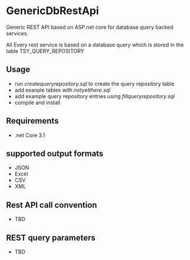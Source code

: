 # GenericDbRestApi
Generic REST API based on ASP.net core for database query backed services.

All Every rest service is based on a database query which is stored in the table TSY_QUERY_REPOSITORY

## Usage
- run *createqueryrepository.sql* to create the query repository table 
- add exanple tables with *notyetthere.sql*
- add example query repository entries using *fillqueryrepository.sql*
- compile and install 

## Requirements
- .net Core 3.1

## supported output formats
- JSON
- Excel
- CSV
- XML

## Rest API call convention
- TBD

## REST query parameters
- TBD



